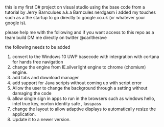 this is my first C# project on visual studio
using the base code from a tutorial by Jerry Barnculues a.k.a Barncules nerdgasm i added my touches such as a the startup to go directly to google.co.uk (or whatever your google is).

please help me with the following and if you want access to this repo as a team build DM me directly on twitter @carltherave

the following needs to be added
1. convert to the Windows 10 UWP basecode with intergration with cortana for hands free navigation
2. change the engine from IE.silverlight engine to chrome (chomium) engine.
3. add tabs and download manager
4. add support for Java scripts without coming up with script error
5. Allow the user to change the background through a setting without damaging the code
6. allow single sign in apps to run in the browsers such as windows hello, intel true key, norton identity safe , lasspass
7. change the layout to allow adaptive displays to automatically resize the application.
8. Update it to a newer version. 
